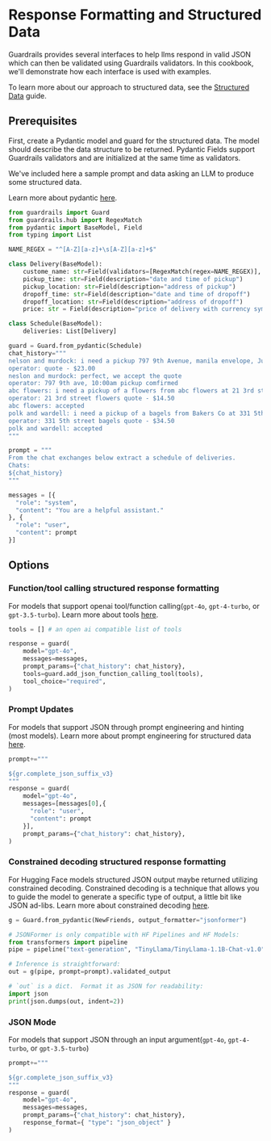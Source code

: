 
# Response Formatting and Structured Data

Guardrails provides several interfaces to help llms respond in valid JSON which can then be validated using Guardrails validators. In this cookbook, we'll demonstrate how each interface is used with examples.

To learn more about our approach to structured data, see the [Structured Data](https://guardrailsai.com/docs/structured_data) guide.

## Prerequisites

First, create a Pydantic model and guard for the structured data. The model should describe the data structure to be returned. Pydantic Fields support Guardrails validators and are initialized at the same time as validators.

We've included here a sample prompt and data asking an LLM to produce some structured data.

Learn more about pydantic [here](https://docs.pydantic.dev/latest/why/).

```py
from guardrails import Guard
from guardrails.hub import RegexMatch
from pydantic import BaseModel, Field
from typing import List

NAME_REGEX = "^[A-Z][a-z]+\s[A-Z][a-z]+$"

class Delivery(BaseModel):
    custome_name: str=Field(validators=[RegexMatch(regex=NAME_REGEX)], description="customer name")
    pickup_time: str=Field(description="date and time of pickup")
    pickup_location: str=Field(description="address of pickup")
    dropoff_time: str=Field(description="date and time of dropoff")
    dropoff_location: str=Field(description="address of dropoff")
    price: str = Field(description="price of delivery with currency symbol included")

class Schedule(BaseModel):
    deliveries: List[Delivery]

guard = Guard.from_pydantic(Schedule)
chat_history="""
nelson and murdock: i need a pickup 797 9th Avenue, manila envelope, June 3 10:00am with dropoff 10:30am Courthouse, 61 Center Street C/O frank james
operator: quote - $23.00
neslon and murdock: perfect, we accept the quote
operator: 797 9th ave, 10:00am pickup comfirmed
abc flowers: i need a pickup of a flowers from abc flowers at 21 3rd street at 11:00am on june 2 with a dropoff at 75th Ave at 5:30pm same day
operator: 21 3rd street flowers quote - $14.50
abc flowers: accepted
polk and wardell: i need a pickup of a bagels from Bakers Co at 331 5th street at 11:00am on june 3 with a dropoff at 75th Ave at 5:30pm same day
operator: 331 5th street bagels quote - $34.50
polk and wardell: accepted
"""

prompt = """
From the chat exchanges below extract a schedule of deliveries.
Chats:
${chat_history}
"""

messages = [{
  "role": "system",
  "content": "You are a helpful assistant."
}, {
  "role": "user",
  "content": prompt
}]
```

## Options

### Function/tool calling structured response formatting

For models that support openai tool/function calling(`gpt-4o`, `gpt-4-turbo`, or `gpt-3.5-turbo`). Learn more about tools [here](https://guardrailsai.com/docs/tools).

```py
tools = [] # an open ai compatible list of tools

response = guard(
    model="gpt-4o",
    messages=messages,
    prompt_params={"chat_history": chat_history},
    tools=guard.add_json_function_calling_tool(tools),
    tool_choice="required",
)
```

### Prompt Updates

For models that support JSON through prompt engineering and hinting (most models). Learn more about prompt engineering for structured data [here](https://guardrailsai.com/docs/prompt_engineering).


```py
prompt+="""

${gr.complete_json_suffix_v3}
"""
response = guard(
    model="gpt-4o",
    messages=[messages[0],{
      "role": "user",
      "content": prompt
    }],
    prompt_params={"chat_history": chat_history},
)
```

### Constrained decoding structured response formatting

For Hugging Face models structured JSON output maybe returned utilizing constrained decoding. Constrained decoding is a technique that allows you to guide the model to generate a specific type of output, a little bit like JSON ad-libs. Learn more about constrained decoding [here](https://guardrailsai.com/docs/constrained_decoding).

```python
g = Guard.from_pydantic(NewFriends, output_formatter="jsonformer")

# JSONFormer is only compatible with HF Pipelines and HF Models:
from transformers import pipeline
pipe = pipeline("text-generation", "TinyLlama/TinyLlama-1.1B-Chat-v1.0")

# Inference is straightforward:
out = g(pipe, prompt=prompt).validated_output

# `out` is a dict.  Format it as JSON for readability:
import json
print(json.dumps(out, indent=2))
```

### JSON Mode

For models that support JSON through an input argument(`gpt-4o`, `gpt-4-turbo`, or `gpt-3.5-turbo`)

```py
prompt+="""

${gr.complete_json_suffix_v3}
"""
response = guard(
    model="gpt-4o",
    messages=messages,
    prompt_params={"chat_history": chat_history},
    response_format={ "type": "json_object" }
)
```
